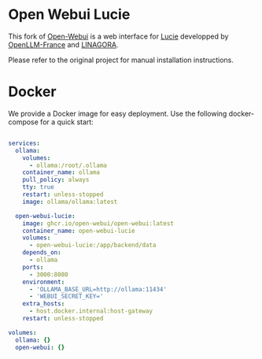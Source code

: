 # Open Webui Lucie

This fork of [Open-Webui](https://github.com/open-webui/open-webui) is a web interface for [Lucie](lucie.chat) developped by [OpenLLM-France](https://github.com/OpenLLM-France) and [LINAGORA](https://linagora.com).

Please refer to the original project for manual installation instructions.

# Docker

We provide a Docker image for easy deployment. Use the following docker-compose for a quick start:

```yaml

services:
  ollama:
    volumes:
      - ollama:/root/.ollama
    container_name: ollama
    pull_policy: always
    tty: true
    restart: unless-stopped
    image: ollama/ollama:latest

  open-webui-lucie:
    image: ghcr.io/open-webui/open-webui:latest
    container_name: open-webui-lucie
    volumes:
      - open-webui-lucie:/app/backend/data
    depends_on:
      - ollama
    ports:
      - 3000:8080
    environment:
      - 'OLLAMA_BASE_URL=http://ollama:11434'
      - 'WEBUI_SECRET_KEY='
    extra_hosts:
      - host.docker.internal:host-gateway
    restart: unless-stopped

volumes:
  ollama: {}
  open-webui: {}

```